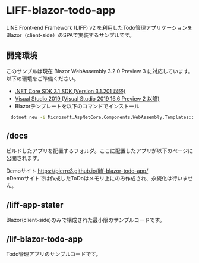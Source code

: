 # LIFF-blazor-todo-app
LINE Front-end Framework (LIFF) v2 を利用したTodo管理アプリケーションをBlazor（client-side）のSPAで実装するサンプルです。

## 開発環境
このサンプルは現在 Blazor WebAssembly 3.2.0 Preview 3 に対応しています。  
以下の環境をご準備ください。

- [.NET Core SDK 3.1 SDK (Version 3.1.201 以降)](https://dotnet.microsoft.com/download/dotnet-core/3.1)
- [Visual Studio 2019 (Visual Studio 2019 16.6 Preview 2 以降)](https://visualstudio.microsoft.com/ja/vs/preview/)
- Blazorテンプレートを以下のコマンドでインストール

```cmd
　dotnet new -i Microsoft.AspNetCore.Components.WebAssembly.Templates::3.2.0-preview3.20168.3
```

## /docs
ビルドしたアプリを配置するフォルダ。ここに配置したアプリが以下のページに公開されます。

Demoサイト
https://pierre3.github.io/liff-blazor-todo-app/  
※Demoサイトでは作成したToDoはメモリ上にのみ作成され、永続化は行いません。

## /liff-app-stater 
Blazor(client-side)のみで構成された最小限のサンプルコードです。

## /lif-blazor-todo-app
Todo管理アプリのサンプルコードです。
